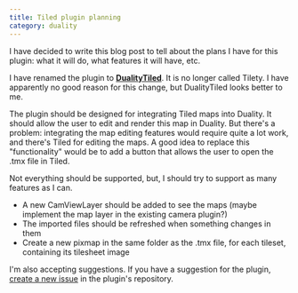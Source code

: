 ```yaml
---
title: Tiled plugin planning
category: duality
---
```

I have decided to write this blog post to tell about the plans I have for this plugin: what it will do, what features it will have, etc.
<!-- more -->

I have renamed the plugin to **[DualityTiled](https://github.com/RockyTV/duality-tiled/commit/433ae3815895af868b0e58b505e2c6c6c7df7297)**. It is no longer called Tilety. I have apparently no good reason for this change, but DualityTiled looks better to me.

The plugin should be designed for integrating Tiled maps into Duality. It should allow the user to edit and render this map in Duality. But there's a problem: integrating the map editing features would require quite a lot work, and there's Tiled for editing the maps. A good idea to replace this "functionality" would be to add a button that allows the user to open the .tmx file in Tiled.

Not everything should be supported, but, I should try to support as many features as I can.

- A new CamViewLayer should be added to see the maps (maybe implement the map layer in the existing camera plugin?)
- The imported files should be refreshed when something changes in them
- Create a new pixmap in the same folder as the .tmx file, for each tileset, containing its tilesheet image

I'm also accepting suggestions. If you have a suggestion for the plugin, [create a new issue](https://github.com/RockyTV/duality-tiled/issues/new) in the plugin's repository.